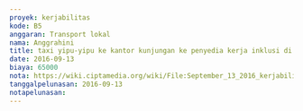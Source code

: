 ```yaml
---
proyek: kerjabilitas
kode: B5
anggaran: Transport lokal
nama: Anggrahini
title: taxi yipu-yipu ke kantor kunjungan ke penyedia kerja inklusi di Yogyakarta
date: 2016-09-13
biaya: 65000
nota: https://wiki.ciptamedia.org/wiki/File:September_13_2016_kerjabilitas_B5_taxi_penjangkauan_mitra_yipuyipu_ke_kantor_inok357.jpg
tanggalpelunasan: 2016-09-13
notapelunasan:
---
```


